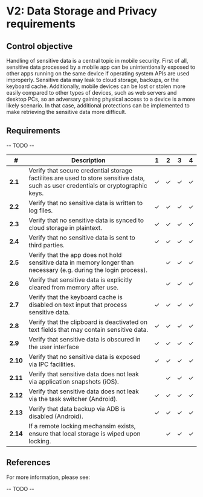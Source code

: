 # V2: Data Storage and Privacy requirements

## Control objective

Handling of sensitive data is a central topic in mobile security. First of all, sensitive data processed by a mobile app can be unintentionally exposed to other apps running on the same device if operating system APIs are used improperly. Sensitive data may leak to cloud storage, backups, or the keyboard cache. Additionally, mobile devices can be lost or stolen more easily compared to other types of devices, such as web servers and desktop PCs, so an adversary gaining physical access to a device is a more likely scenario. In that case, additional protections can be implemented to make retrieving the sensitive data more difficult.

## Requirements

-- TODO --

| # | Description | 1 | 2 | 3 | 4 |
| --- | --- | --- | --- | --- | --- |
| **2.1** | Verify that secure credential storage factilites are used to store sensitive data, such as user credentials or cryptographic keys. | ✓ | ✓ | ✓ | ✓ |
| **2.2** | Verify that no sensitive data is written to log files. | ✓ | ✓ | ✓ | ✓ |
| **2.3** | Verify that no sensitive data is synced to cloud storage in plaintext. | ✓ | ✓ | ✓ | ✓ |
| **2.4** | Verify that no sensitive data is sent to third parties. | ✓ | ✓ | ✓ | ✓ |
| **2.5** | Verify that the app does not hold sensitive data in memory longer than necessary (e.g. during the login process). |   | ✓ | ✓ | ✓ |
| **2.6** | Verify that sensitive data is explicitly cleared from memory after use. |   | ✓ | ✓ | ✓ |
| **2.7** | Verify that the keyboard cache is disabled on text input that process sensitive data. | ✓ | ✓ | ✓ | ✓ |
| **2.8** | Verify that the clipboard is deactivated on text fields that may contain sensitive data. | ✓ | ✓ | ✓ | ✓ |
| **2.9** | Verify that sensitive data is obscured in the user interface | ✓ | ✓ | ✓ | ✓ |
| **2.10** | Verify that no sensitive data is exposed via IPC facilities. | ✓ | ✓ | ✓ | ✓ |
| **2.11** | Verify that sensitive data does not leak via application snapshots (iOS). |  | ✓ | ✓ | ✓ |
| **2.12** | Verify that sensitive data does not leak via the task switcher (Android). | ✓ | ✓ | ✓ | ✓ |
| **2.13** | Verify that data backup via ADB is disabled (Android). | ✓ | ✓ | ✓ | ✓ |
| **2.14** | If a remote locking mechansim exists, ensure that local storage is wiped upon locking. |  | ✓ | ✓ | ✓ |

## References

For more information, please see:

-- TODO --

